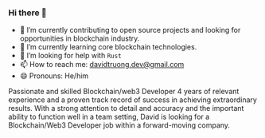 ### Hi there 👋

- 🔭 I’m currently contributing to open source projects and looking for opportunities in blockchain industry.
- 🌱 I’m currently learning core blockchain technologies.
- 🤔 I’m looking for help with `Rust`
- 📫 How to reach me: davidtruong.dev@gmail.com
- 😄 Pronouns: He/him

Passionate and skilled Blockchain/web3 Developer 4 years of relevant experience and a proven track record of success in achieving extraordinary results. With a strong attention to detail and accuracy and the important ability to function well in a team setting, David is looking for a Blockchain/Web3 Developer job within a forward-moving company.

